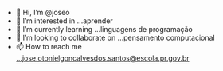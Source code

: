 - 👋 Hi, I’m @joseo
- 👀 I’m interested in ...aprender
- 🌱 I’m currently learning ...linguagens de programação
- 💞️ I’m looking to collaborate on ...pensamento computacional
- 📫 How to reach me ...jose.otonielgoncalvesdos.santos@escola.pr.gov.br

<!---
joseoto/joseoto is a ✨ special ✨ repository because its `README.md` (this file) appears on your GitHub profile.
You can click the Preview link to take a look at your changes.
--->
